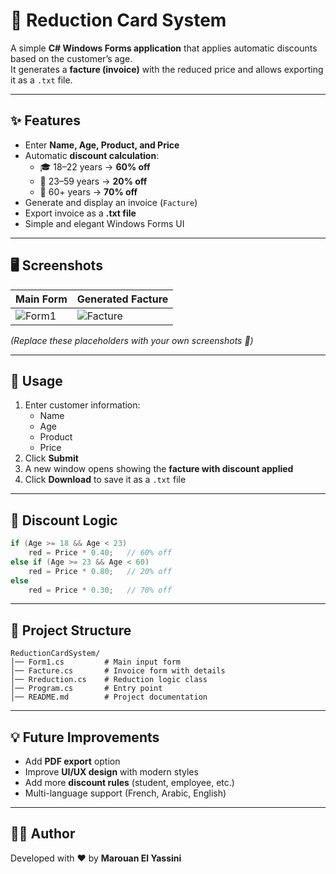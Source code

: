 
# 🪪 Reduction Card System

A simple **C# Windows Forms application** that applies automatic discounts based on the customer’s age.  
It generates a **facture (invoice)** with the reduced price and allows exporting it as a `.txt` file.  

---

## ✨ Features

- Enter **Name, Age, Product, and Price**  
- Automatic **discount calculation**:  
  - 🎓 18–22 years → **60% off**  
  - 👨 23–59 years → **20% off**  
  - 👴 60+ years → **70% off**  
- Generate and display an invoice (`Facture`)  
- Export invoice as a **.txt file**  
- Simple and elegant Windows Forms UI  

---

## 🖥️ Screenshots  

| Main Form | Generated Facture |  
|-----------|------------------|  
| ![Form1]() | ![Facture]() |  

*(Replace these placeholders with your own screenshots 📸)*  

---

## 🚀 Usage

1. Enter customer information:
   - Name  
   - Age  
   - Product  
   - Price  
2. Click **Submit**  
3. A new window opens showing the **facture with discount applied**  
4. Click **Download** to save it as a `.txt` file  

---

## 🧮 Discount Logic

```csharp
if (Age >= 18 && Age < 23)
    red = Price * 0.40;   // 60% off
else if (Age >= 23 && Age < 60)
    red = Price * 0.80;   // 20% off
else
    red = Price * 0.30;   // 70% off
```

---

## 📂 Project Structure

```
ReductionCardSystem/
│── Form1.cs         # Main input form
│── Facture.cs       # Invoice form with details
│── Rreduction.cs    # Reduction logic class
│── Program.cs       # Entry point
│── README.md        # Project documentation
```

---

## 💡 Future Improvements
- Add **PDF export** option  
- Improve **UI/UX design** with modern styles  
- Add more **discount rules** (student, employee, etc.)  
- Multi-language support (French, Arabic, English)  

---

## 👨‍💻 Author

Developed with ❤️ by **Marouan El Yassini**
